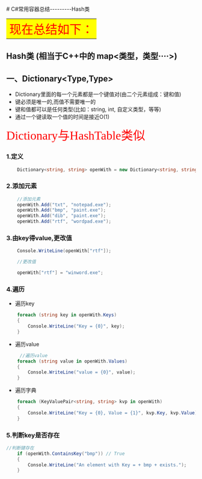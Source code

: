 <meta http-equiv="Content-Type" content="text/html; charset=utf-8" />
# C#常用容器总结---------Hash类
<table><tr><td bgcolor = yellow ><font face = "黑体" size = 6 color = red >现在总结如下：</font></table></tr></td>

## Hash类 (相当于C++中的 map<类型，类型····>)

## 一、Dictionary<Type,Type>
- Dictionary里面的每一个元素都是一个键值对(由二个元素组成：键和值)
- 键必须是唯一的,而值不需要唯一的
- 键和值都可以是任何类型(比如：string, int, 自定义类型，等等)
- 通过一个键读取一个值的时间是接近O(1)

<font face = "隶书" size = 6 color = red >Dictionary与HashTable类似</font>

### 1.定义
```cs
    Dictionary<string, string> openWith = new Dictionary<string, string>();
```

### 2.添加元素
```cs
    //添加元素
    openWith.Add("txt", "notepad.exe");
    openWith.Add("bmp", "paint.exe");
    openWith.Add("dib", "paint.exe");
    openWith.Add("rtf", "wordpad.exe");
```
### 3.由key得value,更改值
```cs
    Console.WriteLine(openWith["rtf"]);

    //更改值

    openWith["rtf"] = "winword.exe";
```
### 4.遍历
- 遍历key
```cs
    foreach (string key in openWith.Keys)
    {
        Console.WriteLine("Key = {0}", key);
    }
```
- 遍历value
```cs
     //遍历value
    foreach (string value in openWith.Values)
    {
        Console.WriteLine("value = {0}", value);
    }
```
- 遍历字典
```cs
    foreach (KeyValuePair<string, string> kvp in openWith)
    {
        Console.WriteLine("Key = {0}, Value = {1}", kvp.Key, kvp.Value);
    }
```
### 5.判断key是否存在
```cs
//判断键存在
    if (openWith.ContainsKey("bmp")) // True 
    {
        Console.WriteLine("An element with Key = + bmp + exists.");
    }
```
